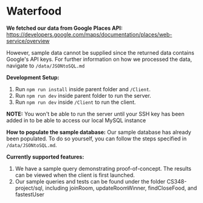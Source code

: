 # Waterfood

**We fetched our data from Google Places API:**
<https://developers.google.com/maps/documentation/places/web-service/overview>

However, sample data cannot be supplied since the returned data contains Google's API keys. For further information on how we processed the data, navigate to `/data/JSONtoSQL.md`

**Development Setup:**

1. Run `npm run install` inside parent folder and `/Client`.
2. Run `npm run dev` inside parent folder to run the server.
3. Run `npm run dev` inside `/Client` to run the client.

**NOTE:** You won't be able to run the server until your SSH key has been added in to be able to access our local MySQL instance

**How to populate the sample database:**
Our sample database has already been populated. To do so yourself, you can follow the steps specified in `/data/JSONtoSQL.md`.

**Currently supported features:**

1. We have a sample query demonstrating proof-of-concept. The results can be viewed when the client is first launched.
2. Our sample queries and tests can be found under the folder CS348-project/sql, including joinRoom, updateRoomWinner, findCloseFood, and fastestUser
